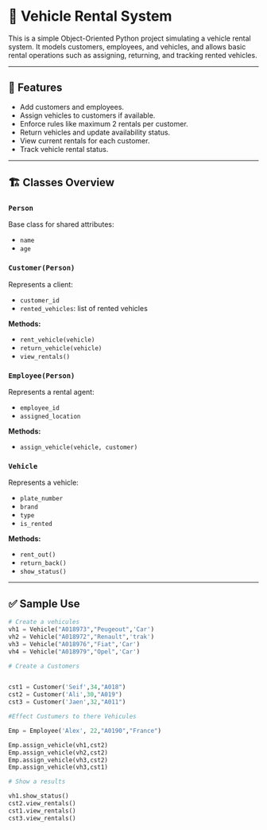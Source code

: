 # 🚗 Vehicle Rental System

This is a simple Object-Oriented Python project simulating a vehicle rental system. It models customers, employees, and vehicles, and allows basic rental operations such as assigning, returning, and tracking rented vehicles.

---

## 🧱 Features

- Add customers and employees.
- Assign vehicles to customers if available.
- Enforce rules like maximum 2 rentals per customer.
- Return vehicles and update availability status.
- View current rentals for each customer.
- Track vehicle rental status.

---

## 🏗️ Classes Overview

### `Person`
Base class for shared attributes:
- `name`
- `age`

### `Customer(Person)`
Represents a client:
- `customer_id`
- `rented_vehicles`: list of rented vehicles

**Methods:**
- `rent_vehicle(vehicle)`
- `return_vehicle(vehicle)`
- `view_rentals()`

### `Employee(Person)`
Represents a rental agent:
- `employee_id`
- `assigned_location`

**Methods:**
- `assign_vehicle(vehicle, customer)`

### `Vehicle`
Represents a vehicle:
- `plate_number`
- `brand`
- `type`
- `is_rented`

**Methods:**
- `rent_out()`
- `return_back()`
- `show_status()`

---

## ✅ Sample Use

```python
# Create a vehicules
vh1 = Vehicle("A018973","Peugeout",'Car')
vh2 = Vehicle("A018972","Renault",'trak')
vh3 = Vehicle("A018976","Fiat",'Car')
vh4 = Vehicle("A018979","Opel",'Car')

# Create a Customers


cst1 = Customer('Seif',34,"A018")
cst2 = Customer('Ali',30,"A019")
cst3 = Customer('Jaen',32,"A011")

#Effect Custumers to there Vehicules

Emp = Employee('Alex', 22,"A0190","France")

Emp.assign_vehicle(vh1,cst2)
Emp.assign_vehicle(vh2,cst2)
Emp.assign_vehicle(vh3,cst2)
Emp.assign_vehicle(vh3,cst1)

# Show a results

vh1.show_status()
cst2.view_rentals()
cst1.view_rentals()
cst3.view_rentals()

